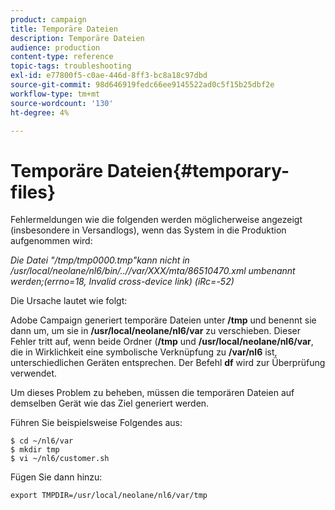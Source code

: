 ```yaml
---
product: campaign
title: Temporäre Dateien
description: Temporäre Dateien
audience: production
content-type: reference
topic-tags: troubleshooting
exl-id: e77800f5-c0ae-446d-8ff3-bc8a18c97dbd
source-git-commit: 98d646919fedc66ee9145522ad0c5f15b25dbf2e
workflow-type: tm+mt
source-wordcount: '130'
ht-degree: 4%

---
```


# Temporäre Dateien{#temporary-files}

Fehlermeldungen wie die folgenden werden möglicherweise angezeigt (insbesondere in Versandlogs), wenn das System in die Produktion aufgenommen wird:

*Die Datei &quot;/tmp/tmp0000.tmp&quot;kann nicht in /usr/local/neolane/nl6/bin/..//var/XXX/mta/86510470.xml umbenannt werden;(errno=18, Invalid cross-device link) (iRc=-52)*

Die Ursache lautet wie folgt:

Adobe Campaign generiert temporäre Dateien unter **/tmp** und benennt sie dann um, um sie in **/usr/local/neolane/nl6/var** zu verschieben. Dieser Fehler tritt auf, wenn beide Ordner (**/tmp** und **/usr/local/neolane/nl6/var**, die in Wirklichkeit eine symbolische Verknüpfung zu **/var/nl6** ist, unterschiedlichen Geräten entsprechen. Der Befehl **df** wird zur Überprüfung verwendet.

Um dieses Problem zu beheben, müssen die temporären Dateien auf demselben Gerät wie das Ziel generiert werden.

Führen Sie beispielsweise Folgendes aus:

```
$ cd ~/nl6/var
$ mkdir tmp
$ vi ~/nl6/customer.sh
```

Fügen Sie dann hinzu:

```
export TMPDIR=/usr/local/neolane/nl6/var/tmp 
```
